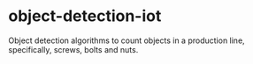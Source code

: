 # object-detection-iot
Object detection algorithms to count objects in a production line, specifically, screws, bolts and nuts.
